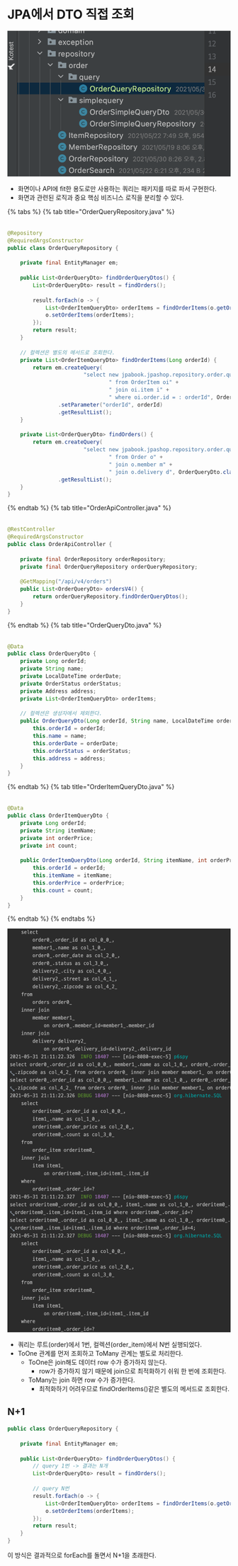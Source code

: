 # JPA에서 DTO 직접 조회

![](../../.gitbook/assets/kimyounghan-spring-boot-and-jpa-optimization/03/screenshot%202021-05-31%20오후%208.45.44.png)

- 화면이나 API에 fit한 용도로만 사용하는 쿼리는 패키지를 따로 파서 구현한다.
- 화면과 관련된 로직과 중요 핵심 비즈니스 로직을 분리할 수 있다.

{% tabs %} {% tab title="OrderQueryRepository.java" %}

```java

@Repository
@RequiredArgsConstructor
public class OrderQueryRepository {

    private final EntityManager em;

    public List<OrderQueryDto> findOrderQueryDtos() {
        List<OrderQueryDto> result = findOrders();

        result.forEach(o -> {
            List<OrderItemQueryDto> orderItems = findOrderItems(o.getOrderId());
            o.setOrderItems(orderItems);
        });
        return result;
    }

    // 컬렉션은 별도의 메서드로 조회한다.
    private List<OrderItemQueryDto> findOrderItems(Long orderId) {
        return em.createQuery(
                        "select new jpabook.jpashop.repository.order.query.OrderItemQueryDto(oi.order.id, i.name, oi.orderPrice, oi.count)" +
                                " from OrderItem oi" +
                                " join oi.item i" +
                                " where oi.order.id = : orderId", OrderItemQueryDto.class)
                .setParameter("orderId", orderId)
                .getResultList();
    }

    private List<OrderQueryDto> findOrders() {
        return em.createQuery(
                        "select new jpabook.jpashop.repository.order.query.OrderQueryDto(o.id, m.name, o.orderDate, o.status, d.address)" +
                                " from Order o" +
                                " join o.member m" +
                                " join o.delivery d", OrderQueryDto.class)
                .getResultList();
    }
}

```

{% endtab %} {% tab title="OrderApiController.java" %}

```java

@RestController
@RequiredArgsConstructor
public class OrderApiController {

    private final OrderRepository orderRepository;
    private final OrderQueryRepository orderQueryRepository;

    @GetMapping("/api/v4/orders")
    public List<OrderQueryDto> ordersV4() {
        return orderQueryRepository.findOrderQueryDtos();
    }
}
```

{% endtab %} {% tab title="OrderQueryDto.java" %}

```java

@Data
public class OrderQueryDto {
    private Long orderId;
    private String name;
    private LocalDateTime orderDate;
    private OrderStatus orderStatus;
    private Address address;
    private List<OrderItemQueryDto> orderItems;

    // 컬렉션은 생성자에서 제외한다.
    public OrderQueryDto(Long orderId, String name, LocalDateTime orderDate, OrderStatus orderStatus, Address address) {
        this.orderId = orderId;
        this.name = name;
        this.orderDate = orderDate;
        this.orderStatus = orderStatus;
        this.address = address;
    }
}
```

{% endtab %} {% tab title="OrderItemQueryDto.java" %}

```java

@Data
public class OrderItemQueryDto {
    private Long orderId;
    private String itemName;
    private int orderPrice;
    private int count;

    public OrderItemQueryDto(Long orderId, String itemName, int orderPrice, int count) {
        this.orderId = orderId;
        this.itemName = itemName;
        this.orderPrice = orderPrice;
        this.count = count;
    }
}
```

{% endtab %} {% endtabs %}

![](../../.gitbook/assets/kimyounghan-spring-boot-and-jpa-optimization/03/screenshot%202021-05-31%20오후%209.11.37.png)

- 쿼리는 루트(order)에서 1번, 컬렉션(order_item)에서 N번 실행되었다.
- ToOne 관계를 먼저 조회하고 ToMany 관계는 별도로 처리한다.
    - ToOne은 join해도 데이터 row 수가 증가하지 않는다.
        - row가 증가하지 않기 때문에 join으로 최적화하기 쉬워 한 번에 조회한다.
    - ToMany는 join 하면 row 수가 증가한다.
        - 최적화하기 어려우므로 findOrderItems()같은 별도의 메서드로 조회한다.

## N+1

```java
public class OrderQueryRepository {

    private final EntityManager em;

    public List<OrderQueryDto> findOrderQueryDtos() {
        // query 1번 -> 결과는 N개
        List<OrderQueryDto> result = findOrders();

        // query N번
        result.forEach(o -> {
            List<OrderItemQueryDto> orderItems = findOrderItems(o.getOrderId());
            o.setOrderItems(orderItems);
        });
        return result;
    }
}
```

이 방식은 결과적으로 forEach를 돌면서 N+1을 초래한다.